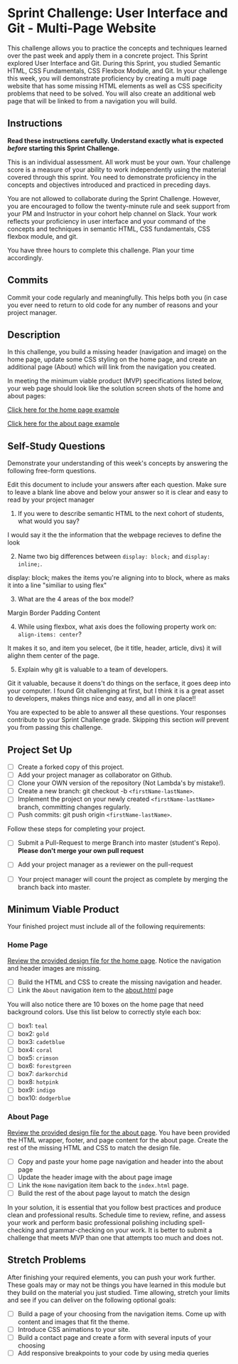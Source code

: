 # Sprint Challenge: User Interface and Git - Multi-Page Website

This challenge allows you to practice the concepts and techniques learned over the past week and apply them in a concrete project. This Sprint explored User Interface and Git. During this Sprint, you studied Semantic HTML, CSS Fundamentals, CSS Flexbox Module, and Git. In your challenge this week, you will demonstrate proficiency by creating a multi page website that has some missing HTML elements as well as CSS specificity problems that need to be solved.  You will also create an additional web page that will be linked to from a navigation you will build.

## Instructions

**Read these instructions carefully. Understand exactly what is expected _before_ starting this Sprint Challenge.**

This is an individual assessment. All work must be your own. Your challenge score is a measure of your ability to work independently using the material covered through this sprint. You need to demonstrate proficiency in the concepts and objectives introduced and practiced in preceding days.

You are not allowed to collaborate during the Sprint Challenge. However, you are encouraged to follow the twenty-minute rule and seek support from your PM and Instructor in your cohort help channel on Slack. Your work reflects your proficiency in user interface and your command of the concepts and techniques in semantic HTML, CSS fundamentals, CSS flexbox module, and git.

You have three hours to complete this challenge. Plan your time accordingly.

## Commits

Commit your code regularly and meaningfully. This helps both you (in case you ever need to return to old code for any number of reasons and your project manager.

## Description

In this challenge, you build a missing header (navigation and image) on the home page, update some CSS styling on the home page, and create an additional page (About) which will link from the navigation you created.

In meeting the minimum viable product (MVP) specifications listed below, your web page should look like the solution screen shots of the home and about pages:

[Click here for the home page example](https://tk-assets.lambdaschool.com/39a49225-8ac9-43da-aa90-514fd60ae99a_sprint-challenge-ui-home-example.png)

[Click here for the about page example](https://tk-assets.lambdaschool.com/ede1bb1a-63ff-4801-8c02-3efa2f603190_sprint-challenge-ui-about-example.png)

## Self-Study Questions

Demonstrate your understanding of this week's concepts by answering the following free-form questions.

Edit this document to include your answers after each question. Make sure to leave a blank line above and below your answer so it is clear and easy to read by your project manager

1. If you were to describe semantic HTML to the next cohort of students, what would you say?

I would say it the the information that the webpage recieves to define the look

2. Name two big differences between ```display: block;``` and ```display: inline;```.

display: block; makes the items you're aligning into to block, where as maks it into a line "similiar to using flex"

3. What are the 4 areas of the box model?

Margin
Border
Padding
Content 

4. While using flexbox, what axis does the following property work on: ```align-items: center```?

It makes it so, and item you selecet, (be it title, header, article, divs) it will alighn them center of the page.

5. Explain why git is valuable to a team of developers.

Git it valuable, because it doens't do things on the serface, it goes deep into your computer.  I found Git challenging at first, but I think it is a great asset to developers, makes things nice and easy, and all in one place!! 

You are expected to be able to answer all these questions. Your responses contribute to your Sprint Challenge grade. Skipping this section *will* prevent you from passing this challenge.

## Project Set Up

- [ ] Create a forked copy of this project.
- [ ] Add your project manager as collaborator on Github.
- [ ] Clone your OWN version of the repository (Not Lambda's by mistake!).
- [ ] Create a new branch: git checkout -b `<firstName-lastName>`.
- [ ] Implement the project on your newly created `<firstName-lastName>` branch, committing changes regularly.
- [ ] Push commits: git push origin `<firstName-lastName>`.
 
Follow these steps for completing your project.

- [ ] Submit a Pull-Request to merge <firstName-lastName> Branch into master (student's  Repo). **Please don't merge your own pull request**
- [ ] Add your project manager as a reviewer on the pull-request
- [ ] Your project manager will count the project as complete by merging the branch back into master.
 


## Minimum Viable Product

Your finished project must include all of the following requirements:

### Home Page

[Review the provided design file for the home page](design-files/home.png).  Notice the navigation and header images are missing.

* [ ] Build the HTML <!-- <DONE2> --> and CSS to create the missing navigation and header.<!-- <DONE3> -->
* [ ] Link the `About` navigation item to the [about.html](about.html) page  <!-- <DONE1> -->

You will also notice there are 10 boxes on the home page that need background colors.  Use this list below to correctly style each box:

* [ ] box1: `teal` <!-- <DONE4> -->
* [ ] box2: `gold` <!-- <DONE5> -->
* [ ] box3: `cadetblue` <!-- <DONE6> -->
* [ ] box4: `coral` <!-- <DONE7> -->
* [ ] box5: `crimson` <!-- <DONE8> -->
* [ ] box6: `forestgreen` <!-- <DONE9> -->
* [ ] box7: `darkorchid` <!-- <DONE10> -->
* [ ] box8: `hotpink` <!-- <DONE11> -->
* [ ] box9: `indigo` <!-- <DONE12> -->
* [ ] box10: `dodgerblue`<!-- <DONE13> -->

### About Page

[Review the provided design file for the about page](design-files/about.png). You have been provided the HTML wrapper, footer, and page content for the about page. Create the rest of the missing HTML and CSS to match the design file.

* [ ] Copy and paste your home page navigation and header into the about page <!-- <DONE14> -->
* [ ] Update the header image with the about page image <!-- <DONE15> -->
* [ ] Link the `Home` navigation item back to the `index.html` page.<!-- <DONE16> -->
* [ ] Build the rest of the about page layout to match the design

In your solution, it is essential that you follow best practices and produce clean and professional results. Schedule time to review, refine, and assess your work and perform basic professional polishing including spell-checking and grammar-checking on your work. It is better to submit a challenge that meets MVP than one that attempts too much and does not.

## Stretch Problems

After finishing your required elements, you can push your work further. These goals may or may not be things you have learned in this module but they build on the material you just studied. Time allowing, stretch your limits and see if you can deliver on the following optional goals:

* [ ] Build a page of your choosing from the navigation items.  Come up with content and images that fit the theme.  
* [ ] Introduce CSS animations to your site.
* [ ] Build a contact page and create a form with several inputs of your choosing
* [ ] Add responsive breakpoints to your code by using media queries
